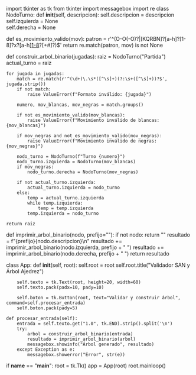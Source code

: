 import tkinter as tk
from tkinter import messagebox
import re
class NodoTurno:
    def __init__(self, descripcion):
        self.descripcion = descripcion  
        self.izquierda = None  
        self.derecha = None    

def es_movimiento_valido(mov):
    patron = r'^(O-O(-O)?|[KQRBN]?[a-h]?[1-8]?x?[a-h][1-8](=[QRBN])?[+#]?)$'
    return re.match(patron, mov) is not None


def construir_arbol_binario(jugadas):
    raiz = NodoTurno("Partida")
    actual_turno = raiz

    for jugada in jugadas:
        match = re.match(r'^(\d+)\.\s*([^\s]+)(?:\s+([^\s]+))?$', jugada.strip())
        if not match:
            raise ValueError(f"Formato inválido: {jugada}")

        numero, mov_blancas, mov_negras = match.groups()

        if not es_movimiento_valido(mov_blancas):
            raise ValueError(f"Movimiento inválido de blancas: {mov_blancas}")

        if mov_negras and not es_movimiento_valido(mov_negras):
            raise ValueError(f"Movimiento inválido de negras: {mov_negras}")

        nodo_turno = NodoTurno(f"Turno {numero}")
        nodo_turno.izquierda = NodoTurno(mov_blancas)
        if mov_negras:
            nodo_turno.derecha = NodoTurno(mov_negras)

        if not actual_turno.izquierda:
            actual_turno.izquierda = nodo_turno
        else:
            temp = actual_turno.izquierda
            while temp.izquierda:
                temp = temp.izquierda
            temp.izquierda = nodo_turno

    return raiz


def imprimir_arbol_binario(nodo, prefijo=""):
    if not nodo:
        return ""
    resultado = f"{prefijo}{nodo.descripcion}\n"
    resultado += imprimir_arbol_binario(nodo.izquierda, prefijo + "  ")
    resultado += imprimir_arbol_binario(nodo.derecha, prefijo + "  ")
    return resultado


class App:
    def __init__(self, root):
        self.root = root
        self.root.title("Validador SAN y Árbol Ajedrez")

        self.texto = tk.Text(root, height=20, width=60)
        self.texto.pack(padx=10, pady=10)

        self.boton = tk.Button(root, text="Validar y construir árbol", command=self.procesar_entrada)
        self.boton.pack(pady=5)

    def procesar_entrada(self):
        entrada = self.texto.get("1.0", tk.END).strip().split('\n')
        try:
            arbol = construir_arbol_binario(entrada)
            resultado = imprimir_arbol_binario(arbol)
            messagebox.showinfo("Árbol generado", resultado)
        except Exception as e:
            messagebox.showerror("Error", str(e))

if __name__ == "__main__":
    root = tk.Tk()
    app = App(root)
    root.mainloop()

